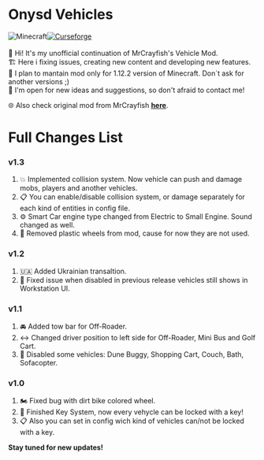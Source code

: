 # Onysd Vehicles
 ![Minecraft](https://shorturl.at/LiBIk)[![Curseforge](http://cf.way2muchnoise.eu/full_onysdvehicles_downloads.svg?badge_style=for_the_badge)](https://www.curseforge.com/minecraft/mc-mods/onysdvehicles)<br><br>
👋 Hi! It's my unofficial continuation of MrCrayfish's Vehicle Mod.<br>
🏗️ Here i fixing issues, creating new content and developing new features.<br>
📝 I plan to mantain mod only for 1.12.2 version of Minecraft. Don`t ask for another versions ;)<br>
🤯 I'm open for new ideas and suggestions, so don't afraid to contact me!<br>

🌐 Also check original mod from MrCrayfish **[here](https://github.com/MrCrayfish/MrCrayfishVehicleMod)**.<br>

# Full Changes List
### v1.3
1. 💥 Implemented collision system. Now vehicle can push and damage mobs, players and another vehicles. 
2. 📋 You can enable/disable collision system, or damage separately for each kind of entities in config file.
3. ⚙️ Smart Car engine type changed from Electric to Small Engine. Sound changed as well. 
4. 🛞 Removed plastic wheels from mod, cause for now they are not used.<br>
### v1.2
1. 🇺🇦 Added Ukrainian transaltion. 
2. 🔨 Fixed issue when disabled in previous release vehicles still shows in Workstation UI.<br>
### v1.1
1. 🚘 Added tow bar for Off-Roader.
2. ↔️ Changed driver position to left side for Off-Roader, Mini Bus and Golf Cart.
3. 🚫 Disabled some vehicles: Dune Buggy, Shopping Cart, Couch, Bath, Sofacopter.<br>
### v1.0
1. 🏍️ Fixed bug with dirt bike colored wheel.
2. 🔑 Finished Key System, now every vehycle can be locked with a key! 
3. 📋 Also you can set in config wich kind of vehicles can/not be locked with a key.<br>

**Stay tuned for new updates!**
